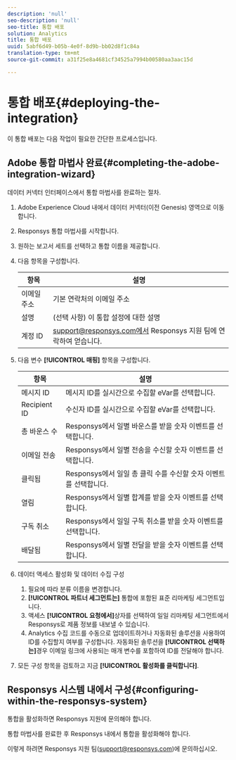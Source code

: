 ```yaml
---
description: 'null'
seo-description: 'null'
seo-title: 통합 배포
solution: Analytics
title: 통합 배포
uuid: 5abf6d49-b05b-4e0f-8d9b-bb02d8f1c84a
translation-type: tm+mt
source-git-commit: a31f25e8a4681cf34525a7994b00580aa3aac15d

---
```



# 통합 배포{#deploying-the-integration}

이 통합 배포는 다음 작업이 필요한 간단한 프로세스입니다.

## Adobe 통합 마법사 완료{#completing-the-adobe-integration-wizard}

데이터 커넥터 인터페이스에서 통합 마법사를 완료하는 절차.

1. Adobe Experience Cloud 내에서 데이터 커넥터(이전 Genesis) 영역으로 이동합니다.
1. Responsys 통합 마법사를 시작합니다.
1. 원하는 보고서 세트를 선택하고 통합 이름을 제공합니다.
1. 다음 항목을 구성합니다.

   | 항목 | 설명 |
   |---|---|
   | 이메일 주소 | 기본 연락처의 이메일 주소 |
   | 설명 | (선택 사항) 이 통합 설정에 대한 설명 |
   | 계정 ID | support@responsys.com에서 Responsys 지원 팀에 연락하여 얻습니다. |

1. 다음 변수 **[!UICONTROL 매핑]** 항목을 구성합니다.

   | 항목 | 설명 |
   |---|---|
   | 메시지 ID | 메시지 ID를 실시간으로 수집할 eVar를 선택합니다. |
   | Recipient ID | 수신자 ID를 실시간으로 수집할 eVar를 선택합니다. |
   | 총 바운스 수 | Responsys에서 일별 바운스를 받을 숫자 이벤트를 선택합니다. |
   | 이메일 전송 | Responsys에서 일별 전송을 수신할 숫자 이벤트를 선택합니다. |
   | 클릭됨 | Responsys에서 일일 총 클릭 수를 수신할 숫자 이벤트를 선택합니다. |
   | 열림 | Responsys에서 일별 합계를 받을 숫자 이벤트를 선택합니다. |
   | 구독 취소 | Responsys에서 일일 구독 취소를 받을 숫자 이벤트를 선택합니다. |
   | 배달됨 | Responsys에서 일별 전달을 받을 숫자 이벤트를 선택합니다. |

1. 데이터 액세스 활성화 및 데이터 수집 구성
   1. 필요에 따라 분류 이름을 변경합니다.
   1. **[!UICONTROL 파트너 세그먼트는]** 통합에 포함된 표준 리마케팅 세그먼트입니다.
   1. 액세스 **[!UICONTROL 요청에서]**&#x200B;상자를 선택하여 일일 리마케팅 세그먼트에서 Responsys로 제품 정보를 내보낼 수 있습니다.
   1. Analytics 수집 코드를 수동으로 업데이트하거나 자동화된 솔루션을 사용하여 ID를 수집할지 여부를 구성합니다. 자동화된 솔루션을 **[!UICONTROL 선택하는]**&#x200B;경우 이메일 링크에 사용되는 매개 변수를 포함하여 ID를 전달해야 합니다.
1. 모든 구성 항목을 검토하고 지금 **[!UICONTROL 활성화를 클릭합니다]**.

## Responsys 시스템 내에서 구성{#configuring-within-the-responsys-system}

통합을 활성화하면 Responsys 지원에 문의해야 합니다.

통합 마법사를 완료한 후 Responsys 내에서 통합을 활성화해야 합니다.

이렇게 하려면 Responsys 지원 팀(support@responsys.com)에 문의하십시오.